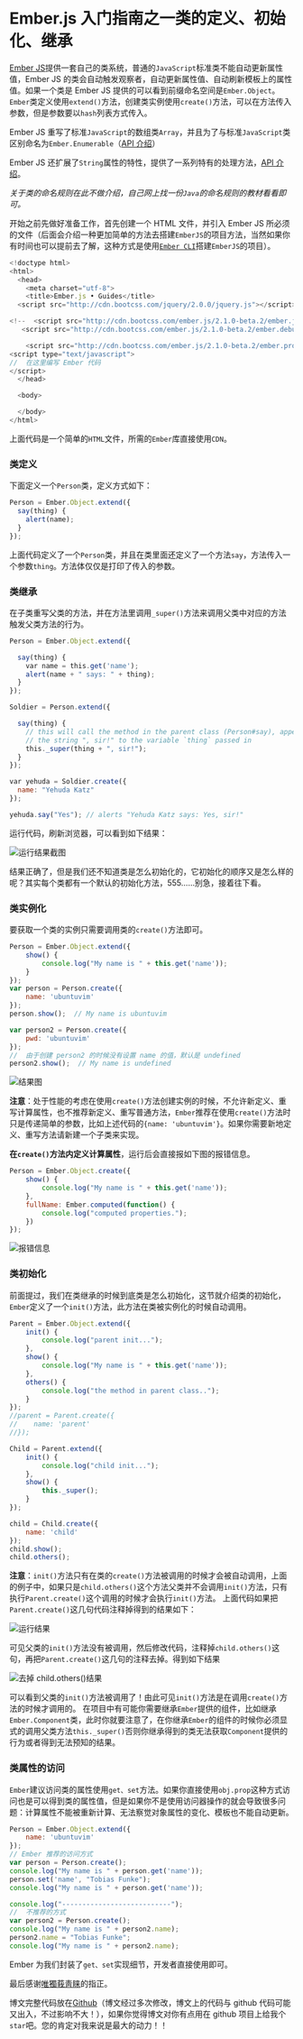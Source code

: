 # Ember.js 入门指南之一类的定义、初始化、继承

[Ember JS](http://emberjs.com/)提供一套自己的类系统，普通的`JavaScript`标准类不能自动更新属性值，Ember JS 的类会自动触发观察者，自动更新属性值、自动刷新模板上的属性值。如果一个类是 Ember JS 提供的可以看到前缀命名空间是`Ember.Object`。 `Ember`类定义使用`extend()`方法，创建类实例使用`create()`方法，可以在方法传入参数，但是参数要以`hash`列表方式传入。

Ember JS 重写了标准`JavaScript`的数组类`Array`，并且为了与标准`JavaScript`类区别命名为`Ember.Enumerable`（[API 介绍](http://emberjs.com/api/classes/Ember.Enumerable.html)）

Ember JS 还扩展了`String`属性的特性，提供了一系列特有的处理方法，[API 介绍](http://emberjs.com/api/classes/Ember.String.html)。

*关于类的命名规则在此不做介绍，自己网上找一份`Java`的命名规则的教材看看即可。*

开始之前先做好准备工作，首先创建一个 HTML 文件，并引入 Ember JS 所必须的文件（后面会介绍一种更加简单的方法去搭建`EmberJS`的项目方法，当然如果你有时间也可以提前去了解，这种方式是使用[`Ember CLI`](http://www.ember-cli.com/user-guide/)搭建`EmberJS`的项目）。

```js
<!doctype html>  
<html>  
  <head>
    <meta charset="utf-8">
    <title>Ember.js • Guides</title> 
  <script src="http://cdn.bootcss.com/jquery/2.0.0/jquery.js"></script>

<!--  <script src="http://cdn.bootcss.com/ember.js/2.1.0-beta.2/ember.js"></script>-->  
   <script src="http://cdn.bootcss.com/ember.js/2.1.0-beta.2/ember.debug.js"></script>

    <script src="http://cdn.bootcss.com/ember.js/2.1.0-beta.2/ember.prod.js"></script>
<script type="text/javascript">  
//  在这里编写 Ember 代码
</script>  
  </head>

  <body>

  </body>
</html> 
```

上面代码是一个简单的`HTML`文件，所需的`Ember`库直接使用`CDN`。

### 类定义

下面定义一个`Person`类，定义方式如下：

```js
Person = Ember.Object.extend({  
  say(thing) {
    alert(name);
  }
}); 
```

上面代码定义了一个`Person`类，并且在类里面还定义了一个方法`say`，方法传入一个参数`thing`。方法体仅仅是打印了传入的参数。

### 类继承

在子类重写父类的方法，并在方法里调用`_super()`方法来调用父类中对应的方法触发父类方法的行为。

```js
Person = Ember.Object.extend({  

  say(thing) {
    var name = this.get('name');
    alert(name + " says: " + thing);
  }
});

Soldier = Person.extend({  

  say(thing) {
    // this will call the method in the parent class (Person#say), appending
    // the string ", sir!" to the variable `thing` passed in
    this._super(thing + ", sir!");
  }
});

var yehuda = Soldier.create({  
  name: "Yehuda Katz"
});

yehuda.say("Yes"); // alerts "Yehuda Katz says: Yes, sir!" 
```

运行代码，刷新浏览器，可以看到如下结果：

![运行结果截图](img/f2180543e794eff859ecbab0bb7be438.jpg)

结果正确了，但是我们还不知道类是怎么初始化的，它初始化的顺序又是怎么样的呢？其实每个类都有一个默认的初始化方法，555……别急，接着往下看。

### 类实例化

要获取一个类的实例只需要调用类的`create()`方法即可。

```js
Person = Ember.Object.extend({  
    show() {
        console.log("My name is " + this.get('name'));
    }
});
var person = Person.create({  
    name: 'ubuntuvim'
});
person.show();  // My name is ubuntuvim

var person2 = Person.create({  
    pwd: 'ubuntuvim'
});
//  由于创建 person2 的时候没有设置 name 的值，默认是 undefined
person2.show();  // My name is undefined 
```

![结果图](img/c28d616f201806ed1d7377327034bb6e.jpg)

**注意**：处于性能的考虑在使用`create()`方法创建实例的时候，不允许新定义、重写计算属性，也不推荐新定义、重写普通方法，`Ember`推荐在使用`create()`方法时只是传递简单的参数，比如上述代码的`{name: 'ubuntuvim'}`。如果你需要新地定义、重写方法请新建一个子类来实现。

**在`create()`方法内定义计算属性**，运行后会直接报如下图的报错信息。

```js
Person = Ember.Object.create({  
    show() {
        console.log("My name is " + this.get('name'));
    },
    fullName: Ember.computed(function() {
        console.log("computed properties.");
    })
}); 
```

![报错信息](img/99f54d7cda757b44d0a204666cd19c21.jpg)

### 类初始化

前面提过，我们在类继承的时候到底类是怎么初始化，这节就介绍类的初始化，`Ember`定义了一个`init()`方法，此方法在类被实例化的时候自动调用。

```js
Parent = Ember.Object.extend({  
    init() {
        console.log("parent init...");
    },
    show() {
        console.log("My name is " + this.get('name'));
    },
    others() {
        console.log("the method in parent class..");
    }
});
//parent = Parent.create({
//    name: 'parent'
//});  

Child = Parent.extend({  
    init() {
        console.log("child init...");
    },
    show() {
        this._super();
    }
});

child = Child.create({  
    name: 'child'
});    
child.show();  
child.others(); 
```

**注意**：`init()`方法只有在类的`create()`方法被调用的时候才会被自动调用，上面的例子中，如果只是`child.others()`这个方法父类并不会调用`init()`方法，只有执行`Parent.create()`这个调用的时候才会执行`init()`方法。 上面代码如果把`Parent.create()`这几句代码注释掉得到的结果如下：

![运行结果](img/bb9ca1aff8665b83da9c463257abb676.jpg)

可见父类的`init()`方法没有被调用，然后修改代码，注释掉`child.others()`这句，再把`Parent.create()`这几句的注释去掉。得到如下结果

![去掉 child.others()结果](img/4a75e52e80417421e4362bf6b694a2fc.jpg)

可以看到父类的`init()`方法被调用了！由此可见`init()`方法是在调用`create()`方法的时候才调用的。 在项目中有可能你需要继承`Ember`提供的组件，比如继承`Ember.Component`类，此时你就要注意了，在你继承`Ember`的组件的时候你必须显式的调用父类方法`this._super()`否则你继承得到的类无法获取`Component`提供的行为或者得到无法预知的结果。

### 类属性的访问

`Ember`建议访问类的属性使用`get、set`方法。如果你直接使用`obj.prop`这种方式访问也是可以得到类的属性值，但是如果你不是使用访问器操作的就会导致很多问题：计算属性不能被重新计算、无法察觉对象属性的变化、模板也不能自动更新。

```js
Person = Ember.Object.extend({  
    name: 'ubuntuvim'
});
// Ember 推荐的访问方式
var person = Person.create();  
console.log("My name is " + person.get('name'));  
person.set('name', "Tobias Funke");  
console.log("My name is " + person.get('name'));   

console.log("---------------------------");  
//  不推荐的方式
var person2 = Person.create();  
console.log("My name is " + person2.name);  
person2.name = "Tobias Funke";  
console.log("My name is " + person2.name); 
```

Ember 为我们封装了`get、set`实现细节，开发者直接使用即可。

最后感谢[唯獨莪靑睐](http://weibo.com/3265765111)的指正。

博文完整代码放在[Github](https://github.com/ubuntuvim/my_emberjs_code)（博文经过多次修改，博文上的代码与 github 代码可能又出入，不过影响不大！），如果你觉得博文对你有点用在 github 项目上给我个`star`吧。您的肯定对我来说是最大的动力！！